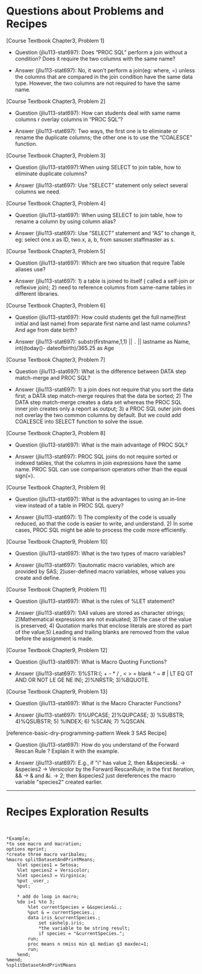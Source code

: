 
# Questions about Problems and Recipes



[Course Textbook Chapter3, Problem 1]
* Question (jliu113-stat697): Does “PROC SQL” perform a join without a condition? Does it require the two columns with the same name?
- Answer (jliu113-stat697): No, it won’t perform a join(eg: where, =) unless the columns that are compared in the join condition have the same data type. However, the two columns are not required to have the same name.



[Course Textbook Chapter3, Problem 2]
* Question (jliu113-stat697): How can students deal with same name columns r overlay columns in “PROC SQL”?
- Answer (jliu113-stat697): Two ways, the first one is to eliminate or rename the duplicate columns; the other one is to use the “COALESCE” function.



[Course Textbook Chapter3, Problem 3]
* Question (jliu113-stat697):When using SELECT to join table, how to eliminate duplicate columns?
- Answer (jliu113-stat697): Use “SELECT” statement only select several columns we need.



[Course Textbook Chapter3, Problem 4]
* Question (jliu113-stat697): When using SELECT to join table, how to rename a column by using column alias?
- Answer (jliu113-stat697): Use “SELECT” statement and “AS” to change it, eg: select one.x as ID, two.x, a, b, from sasuser.staffmaster as s.



[Course Textbook Chapter3, Problem 5]
* Question (jliu113-stat697): Which are two situation that require Table aliases use?
- Answer (jliu113-stat697): 1) a table is joined to itself ( called a self-join or reflexive join); 2) need to reference columns from same-name tables in different libraries.



[Course Textbook Chapter3, Problem 6]
* Question (jliu113-stat697): How could students get the full name(first initial and last name) from separate first name and last name columns? And age from date birth?
- Answer (jliu113-stat697): substr(firstname,1,1)  || `.` || lastname as Name, int((today()- dateofbirth)/365.25 as Age



[Course Textbook Chapter3, Problem 7]
* Question (jliu113-stat697): What is the difference between DATA step match-merge and PROC SQL?
- Answer (jliu113-stat697):  1) a join does not require that you sort the data first; a DATA step match-merge requires that the data be sorted; 2) The DATA step match-merge creates a data set whereas the PROC SQL inner join creates only a report as output; 3) a PROC SQL outer join does not overlay the two common columns by default. But we could add COALESCE into SELECT function to solve the issue.



[Course Textbook Chapter3, Problem 8]
* Question (jliu113-stat697): What is the main advantage of PROC SQL?
- Answer (jliu113-stat697):  PROC SQL joins do not require sorted or indexed tables, that the columns in join expressions have the same name. PROC SQL can use comparison operators other than the equal sign(=).



[Course Textbook Chapter3, Problem 9]
* Question (jliu113-stat697): What is the advantages to using an in-line view instead of a table in PROC SQL query?
- Answer (jliu113-stat697): 1) The complexity of the code is usually reduced, ao that the code is easier to write, and understand. 2)    In some cases, PROC SQL might be able to process the code more efficiently.



[Course Textbook Chapter9, Problem 10]
* Question (jliu113-stat697): What is the two types of macro variables?
- Answer (jliu113-stat697): 1)automatic macro variables, which are provided by SAS; 2)user-defined macro variables, whose values you create and define.



[Course Textbook Chapter9, Problem 11]
* Question (jliu113-stat697): What is the rules of %LET statement?
- Answer (jliu113-stat697): 1)All values are stored as character strings; 2)Mathematical expressions are not evaluated; 3)The case of the value is preserved; 4) Quotation marks that enclose literals are stored as part of the value;5) Leading and trailing blanks are removed from the value before the assignment is made.



[Course Textbook Chapter9, Problem 12]
* Question (jliu113-stat697): What is Macro Quoting Functions?
- Answer (jliu113-stat697): 1)%STR:(; + - * / , < > = blank ^ ~ # | LT EQ GT AND OR NOT LE GE NE IN); 2)%NRSTR; 3)%BQUOTE.



[Course Textbook Chapter9, Problem 13]
* Question (jliu113-stat697): What is the Macro Character Functions?
- Answer (jliu113-stat697): 1)%UPCASE; 2)%QUPCASE; 3) %SUBSTR; 4)%QSUBSTR; 5) %INDEX; 6) %SCAN; 7) %QSCAN.



[reference-basic-dry-programming-pattern Week 3 SAS Recipe]
* Question (jliu113-stat697): How do you understand of the Forward Rescan Rule ? Explain it with the example.
- Answer (jliu113-stat697):  E.g., if "i" has value 2, then &&species&i. -> &species2 -> Versicolor by the Forward RescanRule; in the first iteration, && -> & and &i. -> 2; then &species2 just dereferences the macro variable "species2" created earlier.



***



# Recipes Exploration Results




```


*Example;
*to see macro and macration;
options mprint;
*create three macro varibales;
%macro splitDatasetAndPrintMeans;
    %let species1 = Setosa;
	%let species2 = Versicolor;
	%let species3 = Virginica;
	%put _user_;
	%put;

	* add do loop in macro;
	%do i=1 %to 3;
	    %let currentSpecies = &&species&i.;
		%put & = currentSpecies.;
		data iris_&currentSpecies.;
		    set sashelp.iris;
			*the variable to be string result;
			if species = "&currentSpecies.";
		run;
	    proc means n nmiss min q1 median q3 maxdec=1;
		run;
	%end;
%mend;
%splitDatasetAndPrintMeans



```
